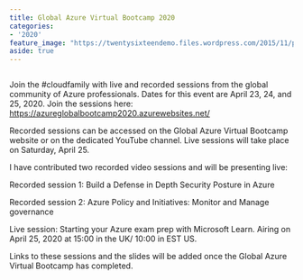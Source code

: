 ```yaml
---
title: Global Azure Virtual Bootcamp 2020
categories:
- '2020'
feature_image: "https://twentysixteendemo.files.wordpress.com/2015/11/post.png"
aside: true
---
```


<!-- wp:image {"id":614,"sizeSlug":"large"} -->
<figure class="wp-block-image size-large"><img src="https://captainhyperscaler.files.wordpress.com/2020/04/globalazure.png?w=432" alt="" class="wp-image-614"/></figure>
<!-- /wp:image -->

<!-- wp:paragraph -->
<p>Join the #cloudfamily with live and recorded sessions from the global community of Azure professionals.  Dates for this event are April 23, 24, and 25, 2020.  Join the sessions here: <a href="https://azureglobalbootcamp2020.azurewebsites.net/">https://azureglobalbootcamp2020.azurewebsites.net/</a></p>
<!-- /wp:paragraph -->

<!-- wp:paragraph -->
<p>Recorded sessions can be accessed on the Global Azure Virtual Bootcamp website or on the dedicated YouTube channel.  Live sessions will take place on Saturday, April 25.  </p>
<!-- /wp:paragraph -->

<!-- wp:paragraph -->
<p>I have contributed two recorded video sessions and will be presenting live:</p>
<!-- /wp:paragraph -->

<!-- wp:paragraph -->
<p>Recorded session 1: Build a Defense in Depth Security Posture in Azure</p>
<!-- /wp:paragraph -->

<!-- wp:paragraph -->
<p>Recorded session 2: Azure Policy and Initiatives: Monitor and Manage governance</p>
<!-- /wp:paragraph -->

<!-- wp:paragraph -->
<p>Live session: Starting your Azure exam prep with Microsoft Learn. Airing on April 25, 2020 at 15:00 in the UK/ 10:00 in EST US. </p>
<!-- /wp:paragraph -->

<!-- wp:paragraph -->
<p>Links to these sessions and the slides will be added once the Global Azure Virtual Bootcamp has completed.</p>
<!-- /wp:paragraph -->

